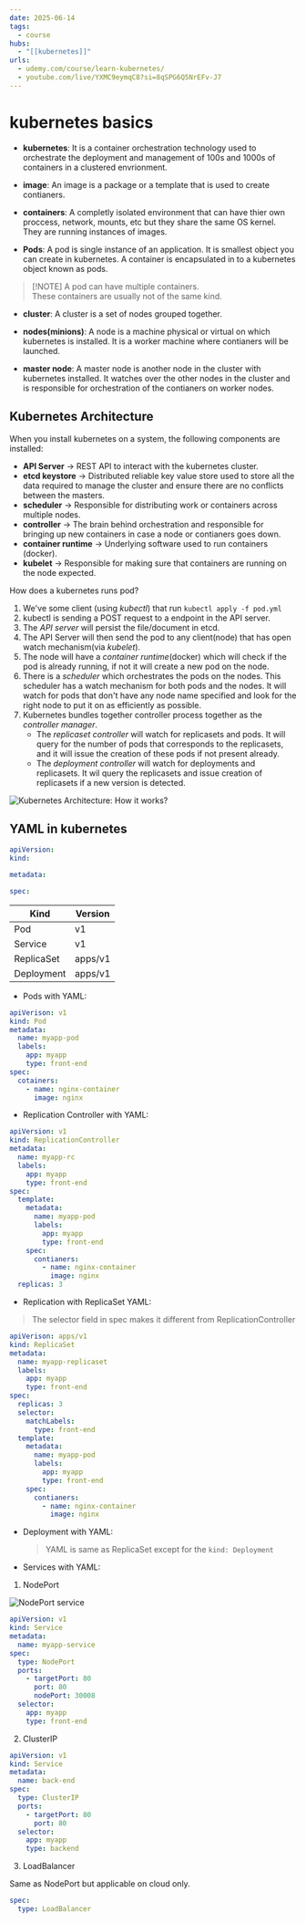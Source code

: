 ```yaml
---
date: 2025-06-14
tags:
  - course
hubs:
  - "[[kubernetes]]"
urls:
  - udemy.com/course/learn-kubernetes/
  - youtube.com/live/YXMC9eymqC8?si=8qSPG6Q5NrEFv-J7
---
```


# kubernetes basics

- **kubernetes**: It is a container orchestration technology used to orchestrate
  the deployment and management of 100s and 1000s of containers in a clustered
  envrionment.

- **image**: An image is a package or a template that is used to create
  contianers.

- **containers**: A completly isolated environment that can have thier own
  proccess, network, mounts, etc but they share the same OS kernel. They are
  running instances of images.

- **Pods**: A pod is single instance of an application. It is smallest object
  you can create in kubernetes. A container is encapsulated in to a kubernetes
  object known as pods.

> [!NOTE] A pod can have multiple containers.  
> These containers are usually not of the same kind.

- **cluster**: A cluster is a set of nodes grouped together.

- **nodes(minions)**: A node is a machine physical or virtual on which
  kubernetes is installed. It is a worker machine where contianers will be
  launched.

- **master node**: A master node is another node in the cluster with kubernetes
  installed. It watches over the other nodes in the cluster and is responsible
  for orchestration of the contianers on worker nodes.

## Kubernetes Architecture

When you install kubernetes on a system, the following components are installed:

- **API Server** -> REST API to interact with the kubernetes cluster.
- **etcd keystore** -> Distributed reliable key value store used to store all
  the data required to manage the cluster and ensure there are no conflicts
  between the masters.
- **scheduler** -> Responsible for distributing work or containers across
  multiple nodes.
- **controller** -> The brain behind orchestration and responsible for bringing
  up new containers in case a node or contianers goes down.
- **container runtime** -> Underlying software used to run containers (docker).
- **kubelet** -> Responsible for making sure that containers are running on the
  node expected.

How does a kubernetes runs pod?

1. We've some client (using _kubectl_) that run `kubectl apply -f pod.yml`
2. kubectl is sending a POST request to a endpoint in the API server.
3. The _API server_ will persist the file/document in etcd.
4. The API Server will then send the pod to any client(node) that has open watch
   mechanism(via _kubelet_).
5. The node will have a _container runtime_(docker) which will check if the pod
   is already running, if not it will create a new pod on the node.
6. There is a _scheduler_ which orchestrates the pods on the nodes. This
   scheduler has a watch mechanism for both pods and the nodes. It will watch
   for pods that don't have any node name specified and look for the right node
   to put it on as efficiently as possible.
7. Kubernetes bundles together controller process together as the _controller
   manager_.
   - The _replicaset controller_ will watch for replicasets and pods. It will
     query for the number of pods that corresponds to the replicasets, and it
     will issue the creation of these pods if not present already.
   - The _deployment controller_ will watch for deployments and replicasets. It
     wil query the replicasets and issue creation of replicasets if a new
     version is detected.

![Kubernetes Architecture: How it works?](../images/kubernetes-architecture.excalidraw.svg)

## YAML in kubernetes

```yml
apiVersion:
kind:

metadata:

spec:
```

| Kind       | Version |
| ---------- | ------- |
| Pod        | v1      |
| Service    | v1      |
| ReplicaSet | apps/v1 |
| Deployment | apps/v1 |

- Pods with YAML:

```yml
apiVerison: v1
kind: Pod
metadata:
  name: myapp-pod
  labels:
    app: myapp
    type: front-end
spec:
  cotainers:
    - name: nginx-container
      image: nginx
```

- Replication Controller with YAML:

```yml
apiVersion: v1
kind: ReplicationController
metadata:
  name: myapp-rc
  labels:
    app: myapp
    type: front-end
spec:
  template:
    metadata:
      name: myapp-pod
      labels:
        app: myapp
        type: front-end
    spec:
      contianers:
        - name: nginx-container
          image: nginx
  replicas: 3
```

- Replication with ReplicaSet YAML:

> The selector field in spec makes it different from ReplicationController

```yml
apiVerison: apps/v1
kind: ReplicaSet
metadata:
  name: myapp-replicaset
  labels:
    app: myapp
    type: front-end
spec:
  replicas: 3
  selector:
    matchLabels:
      type: front-end
  template:
    metadata:
      name: myapp-pod
      labels:
        app: myapp
        type: front-end
    spec:
      contianers:
        - name: nginx-container
          image: nginx
```

- Deployment with YAML:

  > YAML is same as ReplicaSet except for the `kind: Deployment`

- Services with YAML:

1. NodePort

![NodePort service](../images/node-port-service.excalidraw.svg)

```yml
apiVersion: v1
kind: Service
metadata:
  name: myapp-service
spec:
  type: NodePort
  ports:
    - targetPort: 80
      port: 80
      nodePort: 30008
  selector:
    app: myapp
    type: front-end
```

2. ClusterIP

```yml
apiVersion: v1
kind: Service
metadata:
  name: back-end
spec:
  type: ClusterIP
  ports:
    - targetPort: 80
      port: 80
  selector:
    app: myapp
    type: backend
```

3. LoadBalancer

Same as NodePort but applicable on cloud only.

```yml
spec:
  type: LoadBalancer
```
